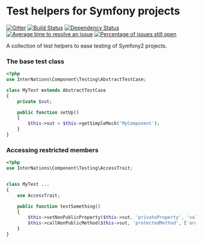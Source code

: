 # Test helpers for Symfony projects

[![Gitter](https://badges.gitter.im/Join%20Chat.svg)](https://gitter.im/InterNations/TestingComponent?utm_source=badge&utm_medium=badge&utm_campaign=pr-badge&utm_content=badge)
[![Build Status](https://travis-ci.org/InterNations/TestingComponent.svg)](https://travis-ci.org/InterNations/TestingComponent) [![Dependency Status](https://www.versioneye.com/user/projects/5347af6afe0d070896000135/badge.png)](https://www.versioneye.com/user/projects/5347af6afe0d070896000135) [![Average time to resolve an issue](http://isitmaintained.com/badge/resolution/InterNations/TestingComponent.svg)](http://isitmaintained.com/project/InterNations/TestingComponent "Average time to resolve an issue") [![Percentage of issues still open](http://isitmaintained.com/badge/open/InterNations/TestingComponent.svg)](http://isitmaintained.com/project/InterNations/TestingComponent "Percentage of issues still open")

A collection of test helpers to ease testing of Symfony2 projects.


### The base test class

```php
<?php
use InterNations\Component\Testing\AbstractTestCase;

class MyTest extends AbstractTestCase
{
    private $sut;

    public function setUp()
    {
        $this->sut = $this->getSimpleMock('MyComponent');
    }
}
```

### Accessing restricted members
```php
<?php
use InterNations\Component\Testing\AccessTrait;


class MyTest ...
{
    use AccessTrait;

    public function testSomething()
    {
        $this->setNonPublicProperty($this->sut, 'privateProperty', 'value');
        $this->callNonPublicMethod($this->sut, 'protectedMethod', ['arg1', 'arg2']);
    }
}

```
